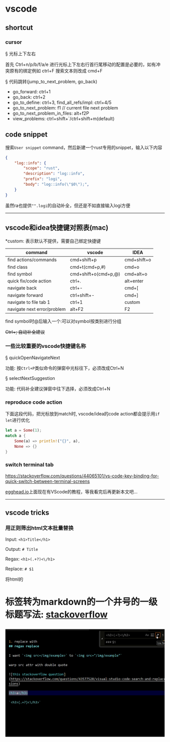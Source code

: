 # vscode

## shortcut

### cursor

§ 光标上下左右

首先 Ctrl+n/p/b/f/a/e 进行光标上下左右行首行尾移动的配置是必要的，如有冲突原有的绑定例如 ctrl+F 搜索文本则改成 cmd+F

§ 代码跳转(jump_to_next_problem, go_back)

- go_forward: ctrl+1
- go_back: ctrl+2
- go_to_define: ctrl+3, find_all_refs/impl: ctrl+4/5
- go_to_next_problem: f1 // current file next problem
- go_to_next_problem_in_files: alt+f2P
- view_problems: ctrl+shift+`/ctrl+shift+m(default)

## code snippet

搜索`User snippet` command，然后新建一个rust专用的snippet，输入以下内容

```json
{
	"log::info": {
		"scope": "rust",
		"description": "log::info",
		"prefix": "logi",
		"body": "log::info(\"$0\");",
	}
}
```

虽然ra也提供`"".logi`的自动补全，但还是不如直接输入logi方便

---

## vscode和idea快捷键对照表(mac)

*custom: 表示默认不提供，需要自己绑定快捷键

| command | vscode | IDEA |
|---| ------ | ---- |
|find actions/commands| cmd+shift+p | cmd+shift+o |
|find class| cmd+t(cmd+p,#) | cmd+o |
|find symbol| cmd+shift+o(cmd+p,@) | cmd+alt+o |
|quick fix/code action| ctrl+. | alt+enter |
|navigate back| ctrl+-| cmd+[ |
|navigate forward| ctrl+shift+-| cmd+] |
|navigate to file tab 1| ctrl+1 | custom |
|navigate next error/problem| alt+F2 | F2 |

find symbol时@后输入一个:可以对symbol按类别进行分组

~~Ctrl+; 自动补全建议~~

### 一些比较重要的vscode快捷键名称

§ quickOpenNavigateNext

功能: 按`Ctrl+P`类似命令的弹窗中光标往下，必须改成Ctrl+N

§ selectNextSuggestion

功能: 代码补全建议弹窗中往下选择，必须改成Ctrl+N

### reproduce code action

下面这段代码，把光标放到match时, vscode/idea的code action都会提示用`if let`进行优化

```rust
let a = Some(1);
match a {
	Some(a) => println!("{}", a),
	None => {}
}
```

### switch terminal tab

<i class="fa fa-hashtag"></i>
https://stackoverflow.com/questions/44065101/vs-code-key-binding-for-quick-switch-between-terminal-screens

[egghead.io](http://egghead.io)上面现在有VScode的教程，等我看完后再更新本文吧...

---

## vscode tricks

### 用正则筛出html文本批量替换

Input:  `<h1>Title</h1>`

Output: `# Title`

Regax: `<h1>(.+?)<\/h1>`

Replace: `# $1`

将html的<h1>标签转为markdown的一个井号的一级标题写法: [stackoverflow](https://stackoverflow.com/questions/43577528/visual-studio-code-search-and-replace-with-regular-expressions) 

![01-regax-replace](vscode_regax_replace.gif "01-regax-replace")
